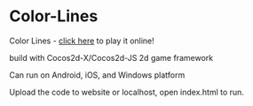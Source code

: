 Color-Lines
===========

Color Lines - [click here](http://app.oldict.com/Color-Lines/) to play it online!

build with Cocos2d-X/Cocos2d-JS 2d game framework

Can run on Android, iOS, and Windows platform

Upload the code to website or localhost, open index.html to run. 
